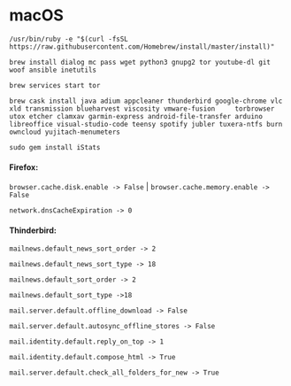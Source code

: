# macOS
`/usr/bin/ruby -e "$(curl -fsSL https://raw.githubusercontent.com/Homebrew/install/master/install)"`

`brew install dialog mc pass wget python3 gnupg2 tor youtube-dl git woof ansible inetutils`

`brew services start tor`

`brew cask install java adium appcleaner thunderbird google-chrome vlc xld transmission blueharvest viscosity vmware-fusion 	torbrowser utox etcher clamxav garmin-express android-file-transfer arduino libreoffice visual-studio-code teensy spotify jubler tuxera-ntfs burn owncloud yujitach-menumeters`

`sudo gem install iStats`

#### Firefox:
`browser.cache.disk.enable -> False`
| `browser.cache.memory.enable -> False`

`network.dnsCacheExpiration -> 0`

#### Thinderbird:
`mailnews.default_news_sort_order -> 2`

`mailnews.default_news_sort_type -> 18`

`mailnews.default_sort_order -> 2`

`mailnews.default_sort_type ->18`

`mail.server.default.offline_download -> False`

`mail.server.default.autosync_offline_stores -> False`

`mail.identity.default.reply_on_top -> 1`

`mail.identity.default.compose_html -> True`

`mail.server.default.check_all_folders_for_new -> True`
